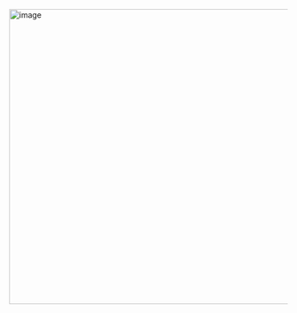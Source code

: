 <img width="534" alt="image" src="https://github.com/user-attachments/assets/b8d02735-b751-4bbd-bd38-0cb0fffd0957" />
